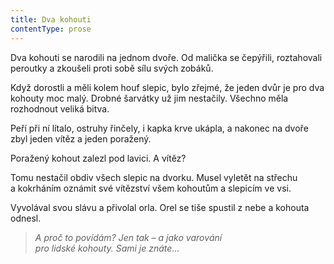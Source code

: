 ```yaml
---
title: Dva kohouti
contentType: prose
---
```


<section>

Dva kohouti se narodili na jednom dvoře. Od malička se čepýřili, roztahovali peroutky a zkoušeli proti sobě sílu svých zobáků.

Když dorostli a měli kolem houf slepic, bylo zřejmé, že jeden dvůr je pro dva kohouty moc malý. Drobné šarvátky už jim nestačily. Všechno měla rozhodnout veliká bitva.

Peří při ní lítalo, ostruhy řinčely, i kapka krve ukápla, a nakonec na dvoře zbyl jeden vítěz a jeden poražený.

Poražený kohout zalezl pod lavici. A vítěz?

Tomu nestačil obdiv všech slepic na dvorku. Musel vyletět na střechu a kokrháním oznámit své vítězství všem kohoutům a slepicím ve vsi.

Vyvolával svou slávu a přivolal orla. Orel se tiše spustil z nebe a kohouta odnesl.

</section>

<section>

> _A proč to povídám? Jen tak – a jako varování  
> pro lidské kohouty. Sami je znáte…_

</section>
